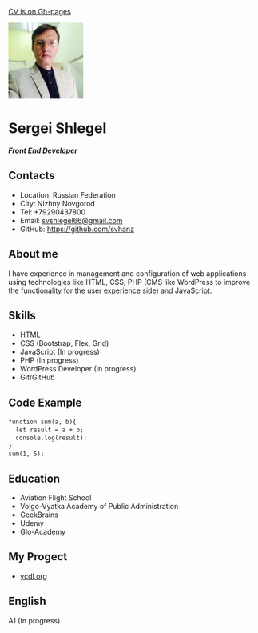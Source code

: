 <!--HEADER-->
[CV is on Gh-pages](https://svhanz.github.io/rsschool-cv/cv)

![foto](foto.jpg)
# Sergei Shlegel 
***Front End Developer*** 

## Contacts
* Location: Russian Federation
* City: Nizhny Novgorod
* Tel: +79290437800
* Email: svshlegel66@gmail.com
* GitHub: https://github.com/svhanz
  
## About me 
I have experience in management and configuration of web applications using technologies like HTML, CSS, PHP (CMS like WordPress to improve the functionality for the user experience side) and JavaScript.

## Skills
* HTML
* CSS (Bootstrap, Flex, Grid)
* JavaScript (In progress)
* PHP (In progress)
* WordPress Developer (In progress)
* Git/GitHub
  
## Code Example
```
function sum(a, b){
  let result = a + b;
  console.log(result);
}
sum(1, 5);
```

## Education
* Aviation Flight School
* Volgo-Vyatka Academy of Public Administration
* GeekBrains
* Udemy
* Glo-Academy
  
## My Progect
* [ycdl.org](https://ycdl.org)
  
## English
A1 (In progress)

